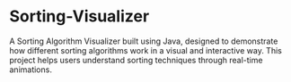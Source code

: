 # Sorting-Visualizer
A Sorting Algorithm Visualizer built using Java, designed to demonstrate how different sorting algorithms work in a visual and interactive way. This project helps users understand sorting techniques through real-time animations.
